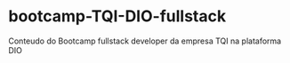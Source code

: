 # bootcamp-TQI-DIO-fullstack
Conteudo do Bootcamp fullstack developer da empresa TQI na plataforma DIO
